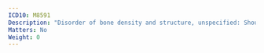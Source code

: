```yaml
---
ICD10: M8591
Description: "Disorder of bone density and structure, unspecified: Shoulder region"
Matters: No
Weight: 0
---
```

